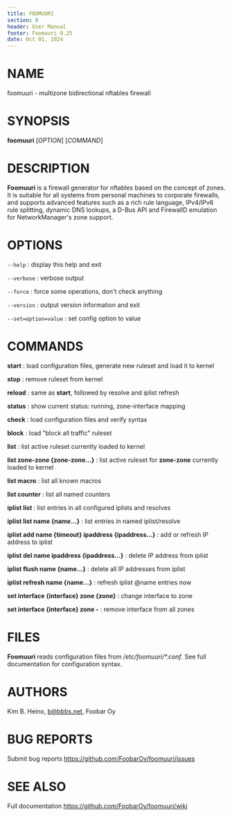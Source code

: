 ```yaml
---
title: FOOMUURI
section: 8
header: User Manual
footer: Foomuuri 0.25
date: Oct 01, 2024
---
```


# NAME

foomuuri - multizone bidirectional nftables firewall


# SYNOPSIS

**foomuuri** [*OPTION*] [*COMMAND*]


# DESCRIPTION

**Foomuuri** is a firewall generator for nftables based on the concept of
zones. It is suitable for all systems from personal machines to corporate
firewalls, and supports advanced features such as a rich rule language,
IPv4/IPv6 rule splitting, dynamic DNS lookups, a D-Bus API and FirewallD
emulation for NetworkManager's zone support.


# OPTIONS

`--help`
: display this help and exit

`--verbose`
: verbose output

`--force`
: force some operations, don't check anything

`--version`
: output version information and exit

`--set=option=value`
: set config option to value

# COMMANDS

**start**
: load configuration files, generate new ruleset and load it to kernel

**stop**
: remove ruleset from kernel

**reload**
: same as **start**, followed by resolve and iplist refresh

**status**
: show current status: running, zone-interface mapping

**check**
: load configuration files and verify syntax

**block**
: load "block all traffic" ruleset

**list**
: list active ruleset currently loaded to kernel

**list zone-zone {zone-zone...}**
: list active ruleset for **zone-zone** currently loaded to kernel

**list macro**
: list all known macros

**list counter**
: list all named counters

**iplist list**
: list entries in all configured iplists and resolves

**iplist list name {name...}**
: list entries in named iplist/resolve

**iplist add name {timeout} ipaddress {ipaddress...}**
: add or refresh IP address to iplist

**iplist del name ipaddress {ipaddress...}**
: delete IP address from iplist

**iplist flush name {name...}**
: delete all IP addresses from iplist

**iplist refresh name {name...}**
: refresh iplist @name entries now

**set interface {interface} zone {zone}**
: change interface to zone

**set interface {interface} zone -**
: remove interface from all zones

# FILES

**Foomuuri** reads configuration files from */etc/foomuuri/\*.conf*.
See full documentation for configuration syntax.


# AUTHORS

Kim B. Heino, b@bbbs.net, Foobar Oy


# BUG REPORTS

Submit bug reports <https://github.com/FoobarOy/foomuuri/issues>


# SEE ALSO

Full documentation <https://github.com/FoobarOy/foomuuri/wiki>
